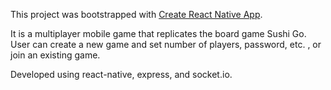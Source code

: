 This project was bootstrapped with [Create React Native App](https://github.com/react-community/create-react-native-app).


It is a multiplayer mobile game that replicates the board game Sushi Go. User can create a new game and set number of players, password, etc. , or join an existing game.

Developed using react-native, express, and socket.io.


